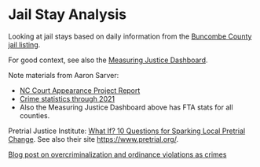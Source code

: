 # Jail Stay Analysis

Looking at jail stays based on daily information from the [Buncombe County jail listing](https://buncombecountyso.policetocitizen.com/Inmates/Catalog).

For good context, see also the [Measuring Justice Dashboard](https://cjil.shinyapps.io/MeasuringJustice/?utm_source=Carolina+Population+Center&utm_campaign=27151012f7-EMAIL_CAMPAIGN_2022_02_16_02_45&utm_medium=email&utm_term=0_807b260e90-27151012f7-469119530).

Note materials from Aaron Sarver:
- [NC Court Appearance Project Report](https://cjil.sog.unc.edu/wp-content/uploads/sites/19452/2022/04/NC-Court-Appearance-Project-Report-4-22-22.pdf)
- [Crime statistics through 2021](https://www.ncsbi.gov/Services/SBI-Statistics/SBI-Uniform-Crime-Reports/2020-Annual-Summary.aspx)
- Also the Measuring Justice Dashboard above has FTA stats for all counties.

Pretrial Justice Institute: [What If? 10 Questions for Sparking Local Pretrial Change](https://static1.squarespace.com/static/6018b6a3956c02769138dd6f/t/618e84ba0d01f25f634f93e7/1636730043994/What+IF_11.11.21.pdf). See also their site https://www.pretrial.org/.

[Blog post on overcriminalization and ordinance violations as crimes](https://nccriminallaw.sog.unc.edu/overcriminalization-ordinance-violations-as-crimes/)